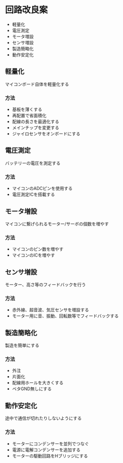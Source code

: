 # 回路改良案
* 軽量化
* 電圧測定
* モータ増設
* センサ増設
* 製造簡略化
* 動作安定化

## 軽量化
マイコンボード自体を軽量化する
### 方法
* 基板を薄くする
* 再配置で省面積化
* 配線の長さを最適化する
* メインチップを変更する
* ジャイロセンサをオンボードにする

## 電圧測定
バッテリーの電圧を測定する
### 方法
* マイコンのADCピンを使用する
* 電圧測定ICを搭載する

## モータ増設
マイコンに繋げられるモーター/サーボの個数を増やす
### 方法
* マイコンのピン数を増やす
* マイコンのICを増やす

## センサ増設
モーター、高さ等のフィードバックを行う
### 方法
* 赤外線、超音波、気圧センサを増設する
* モーター用に音、振動、回転数等でフィードバックする

## 製造簡略化
製造を簡単にする
### 方法
* 外注
* 片面化
* 配線用ホールを大きくする
* ベタGND無しにする

## 動作安定化
途中で通信が切れたりしないようにする
### 方法
* モーターにコンデンサーを並列でつなぐ
* 電源に電解コンデンサーを追加する
* モーターの駆動回路をHブリッジにする